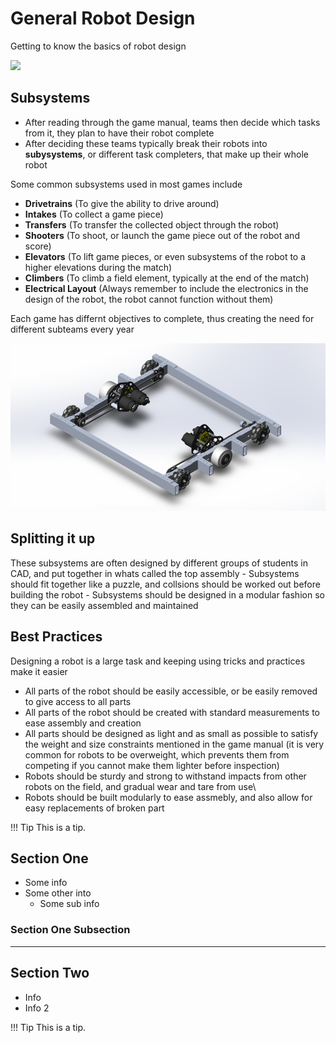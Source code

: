 <!-- This page was contributed by:  -->
# General Robot Design

Getting to know the basics of robot design

<!-- Add a page image to make it pretty! -->
![](../assets/images/General%20Robot%20Design/2019RobotExtended.png)

## Subsystems

- After reading through the game manual, teams then decide which tasks from it, they plan to have their robot complete
- After deciding these teams typically break their robots into **subysystems**, or different task completers, that make up their whole robot
  
Some common subsystems used in most games include

- **Drivetrains** (To give the ability to drive around)
- **Intakes** (To collect a game piece)
- **Transfers** (To transfer the collected object through the robot)
- **Shooters** (To shoot, or launch the game piece out of the robot and score)
- **Elevators** (To lift game pieces, or even subsystems of the robot to a higher elevations during the match)
- **Climbers** (To climb a field element, typically at the end of the match)
- **Electrical Layout** (Always remember to include the electronics in the design of the robot, the robot cannot function without them) 

Each game has differnt objectives to complete, thus creating the need for different subteams every year

![](../assets/images/General%20Robot%20Design/2019OffseasonDtCAD.png)

## Splitting it up

These subsystems are often designed by different groups of students in CAD, and put together in whats called the top assembly
    - Subsystems should fit together like a puzzle, and collsions should be worked out before building the robot
    - Subsystems should be designed in a modular fashion so they can be easily assembled and maintained 

## Best Practices

Designing a robot is a large task and keeping using tricks and practices make it easier 

- All parts of the robot should be easily accessible, or be easily removed to give access to all parts
- All parts of the robot should be created with standard measurements to ease assembly and creation
- All parts should be designed as light and as small as possible to satisfy the weight and size constraints mentioned in the game manual (it is very common for robots to be overweight, which prevents them from competing if you cannot make them lighter before inspection)
- Robots should be sturdy and strong to withstand impacts from other robots on the field, and gradual wear and tare from use\
- Robots should be built modularly to ease assmebly, and also allow for easy replacements of broken part
  
!!! Tip
    This is a tip.

## Section One

- Some info
- Some other into
    - Some sub info

### Section One Subsection

***

## Section Two

- Info
- Info 2

!!! Tip
    This is a tip.
